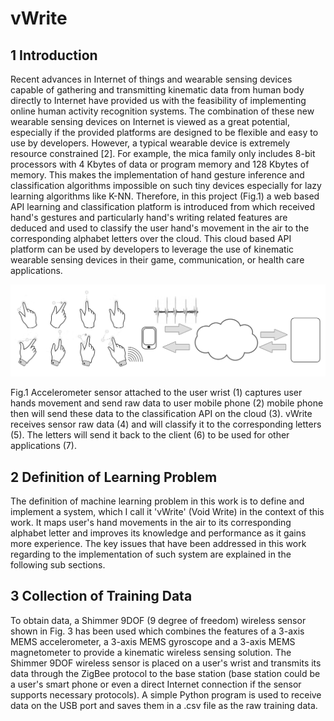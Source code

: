 # vWrite

## 1 Introduction
Recent advances in Internet of things and wearable sensing devices capable of gathering and transmitting kinematic data from human body directly to Internet have provided us with the feasibility of implementing online human activity recognition systems. The combination of these new wearable sensing devices on Internet is viewed as a great potential, especially if the provided platforms are designed to be flexible and easy to use by developers. However, a typical wearable device is extremely resource constrained [2]. For example, the mica family only includes 8-bit processors with 4 Kbytes of data or program memory and 128 Kbytes of memory. This makes the implementation of hand gesture inference and classification algorithms impossible on such tiny devices especially for lazy learning algorithms like K-NN. Therefore, in this project (Fig.1) a web based API learning and classification platform is introduced from which received hand's gestures and particularly hand's writing related features are deduced and used to classify the user hand's movement in the air to the corresponding alphabet letters over the cloud. This cloud based API platform can be used by developers to leverage the use of kinematic wearable sensing devices in their game, communication, or health care applications.

![vWrite API](https://github.com/SamanShafigh/vWrite/blob/master/img/main.png "vWrite API")

Fig.1 Accelerometer sensor attached to the user wrist (1) captures user hands movement and send raw data to user mobile phone (2) mobile phone then will send these data to the classification API on the cloud (3). vWrite receives sensor raw data (4) and will classify it to the corresponding letters (5). The letters will send it back to the client (6) to be used for other applications (7).


## 2 Definition of Learning Problem

The definition of machine learning problem in this work is to define and implement a system, which I call it 'vWrite' (Void Write) in the context of this work. It maps user's hand movements in the air to its corresponding alphabet letter and improves its knowledge and performance as it gains more experience. The key issues that have been addressed in this work regarding to the implementation of such system are explained in the following sub sections.


## 3 Collection of Training Data

To obtain data, a Shimmer 9DOF (9 degree of freedom) wireless sensor shown in Fig. 3 has been used which combines the features of a 3-axis MEMS accelerometer, a 3-axis MEMS gyroscope and a 3-axis MEMS magnetometer to provide a kinematic wireless sensing solution.
The Shimmer 9DOF wireless sensor is placed on a user's wrist and transmits its data through the ZigBee protocol to the base station (base station could be a user's smart phone or even a direct Internet connection if the sensor supports necessary protocols). A simple Python program is used to receive data on the USB port and saves them in a .csv file as the raw training data.
